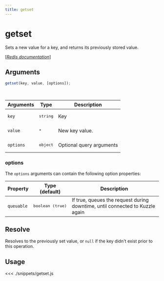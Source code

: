 ```yaml
---
title: getset
---
```


# getset

Sets a new value for a key, and returns its previously stored value.

[[_Redis documentation_]](https://redis.io/commands/getset)

## Arguments

```js
getset(key, value, [options]);
```

<br/>

| Arguments | Type              | Description              |
| --------- | ----------------- | ------------------------ |
| `key`     | <pre>string</pre> | Key                      |
| `value`   | <pre>\*</pre>     | New key value.           |
| `options` | <pre>object</pre> | Optional query arguments |

### options

The `options` arguments can contain the following option properties:

| Property   | Type (default)            | Description                                                                  |
| ---------- | ------------------------- | ---------------------------------------------------------------------------- |
| `queuable` | <pre>boolean (true)</pre> | If true, queues the request during downtime, until connected to Kuzzle again |

## Resolve

Resolves to the previously set value, or `null` if the key didn't exist prior to this operation.

## Usage

<<< ./snippets/getset.js
